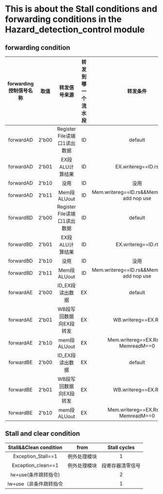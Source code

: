# This is about the Stall conditions and forwarding conditions in the Hazard_detection_control module

## forwarding condition
forwarding 控制信号名称|取值|转发信号来源|转发到哪一个流水段|转发条件
:--:|:--:|:--:|:--:|:--:
forwardAD|2'b00|Register File读端口1读出数据|ID|default
forwardAD|2'b01|EX段ALU计算结果|ID|EX.writereg==ID.rs
forwardAD|2'b10|没用|ID|没用
forwardAD|2'b11|Mem段ALUout|ID|Mem.writereg==ID.rs&&MemreadM==0 add nop use
forwardBD|2'b00|Register File读端口1读出数据|ID|default
forwardBD|2'b01|EX段ALU计算结果|ID|EX.writereg==ID.rt
forwardBD|2'b10|没用|ID|没用
forwardBD|2'b11|Mem段ALUout|ID|Mem.writereg==ID.rs&&MemreadM==0 add nop use
forwardAE|2'b00|ID_EX段读出数据|EX|default
forwardAE|2'b01|WB段写回数据向EX段转发|EX|WB.writereg==EX.Rs 
forwardAE|2'b10|mem段ALUout|EX|Mem.writereg==EX.Rs && MemreadM==0
forwardBE|2'b00|ID_EX段读出数据|EX|default
forwardBE|2'b01|WB段写回数据向EX段转发|EX|WB.writereg==EX.Rs 
forwardBE|2'b10|mem段ALUout|EX|Mem.writereg==EX.Rs && MemreadM==0

## Stall and clear condition
Stall&&Clean condition|from|Stall cycles
:--:|:--:|:--:
Exception_Stall==1|例外处理模块|1
Exception_clean==1|例外处理模块|段寄存器清零信号
lw+use(条件跳转指令)||2
lw+use（非条件跳转指令||1
